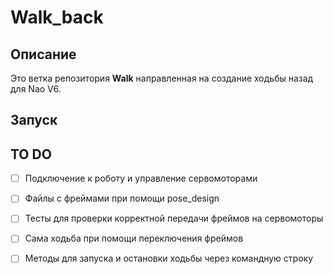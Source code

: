 # Walk_back

## Описание

Это ветка репозитория **Walk** направленная на создание ходьбы назад для Nao V6.

## Запуск

## TO DO

- [ ] Подключение к роботу и управление сервомоторами
- [ ] Файлы с фреймами при помощи pose_design
- [ ] Тесты для проверки корректной передачи фреймов на сервомоторы
- [ ] Сама ходьба при помощи переключения фреймов
- [ ] Методы для запуска и остановки ходьбы через командную строку

